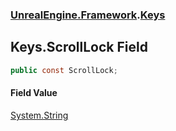 ### [UnrealEngine.Framework](./UnrealEngine-Framework.md 'UnrealEngine.Framework').[Keys](./UnrealEngine-Framework-Keys.md 'UnrealEngine.Framework.Keys')
## Keys.ScrollLock Field
  
```csharp
public const ScrollLock;
```
#### Field Value
[System.String](https://docs.microsoft.com/en-us/dotnet/api/System.String 'System.String')  
